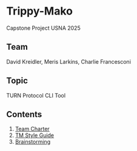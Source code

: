 # Trippy-Mako

Capstone Project USNA 2025

## Team

David Kreidler, Meris Larkins, Charlie Francesconi

## Topic

TURN Protocol CLI Tool

## Contents

1. [Team Charter](https://github.com/DavidkodiCS/Trippy-Mako/blob/main/Charter.md)
2. [TM Style Guide](https://github.com/DavidkodiCS/Trippy-Mako/blob/main/Trippy-Mako-StyleGuide.md)
3. [Brainstorming](https://docs.google.com/document/d/1IeNRIVarfN5WBRGMrVxdDZGXDCPgenVMWErjJEkWA20/edit?usp=sharing)
